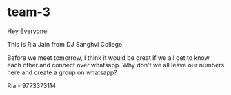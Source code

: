 # team-3
Hey Everyone!

This is Ria Jain from DJ Sanghvi College.

Before we meet tomorrow, I think it would be great if we all get to know each other and connect over whatsapp.
Why don't we all leave our numbers here and create a group on whatsapp?

Ria - 9773373114
